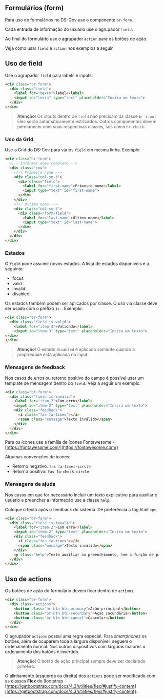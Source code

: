 ## Formulários (form)

Para uso de formulários no DS-Gov use o componente `br-form`.

Cada entrada de informação do usuário use o agrupador `field`.

Ao final do formulário use o agrupador `action` para os botões de ação.

Veja como usar `field` e `action` nos exemplos a seguir.

## Uso de field

Use o agrupador `field` para labels e inputs.

```html
<div class="br-form">
  <div class="field">
    <label for="texto">label</label>
    <input id="texto" type="text" placeholder="Insira um texto">
  </div>
</div>
```

> **Atenção**! Os inputs dentro de `field` não precisam da classe `br-input`. Eles serão automaticamente estilizados. Outros componentes devem permanecer com suas respectivas classes, tais como `br-check`.

### Uso da Grid

Use a Grid do DS-Gov para vários `field` em mesma linha. Exemplo:

```html
<div class="br-form">
  <!-- Informar nome completo -->
  <div class="row">
    <!-- Primeiro nome -->
    <div class="col-sm-3">
      <div class="field">
        <label for="first-name">Primeiro nome</label>
        <input type="text" id="first-name">
      </div>
    </div>
    <!-- Último nome -->
    <div class="col-sm-3">
      <div class="form-field">
        <label for="last-name">Ùltimo nome</label>
        <input type="text" id="last-name">
      </div>
    </div>
  </div>
</div>
```

### Estados

O `field` pode assumir novos estados. A lista de estados disponíveis é a seguinte:

- focus
- valid
- invalid
- disabled

Os estados também podem ser aplicados por classe. O uso via classe deve ser usado com o prefixo `is-`. Exemplo:

```html
<div class="br-form">
  <div class="field is-valid">
    <label for="item-3">Validado</label>
    <input id="item-3" type="text" placeholder="Insira um texto">
</div>
</div>
```

> **Atenção**! O estado `disabled` é aplicado somente quando a propriedade está aplicada no input.

### Mensagens de feedback

Nos casos de erros ou retorno positivo do campo é possível usar um template de mensagem dentro do `field`. Veja a seguir um exemplo:

```html
<div class="br-form">
  <div class="field is-invalid">
    <label for="item-2">Com erro</label>
    <input id="item-2" type="text" placeholder="Insira um texto">
    <div class="feedback">
      <i class="fas fa-times"></i>
      <span class="message">Texto inválido</span>
    </div>
  </div>
</div>
```

Para os ícones use a família de ícones Fontawesome - [https://fontawesome.com/](https://fontawesome.com/)

Algumas convenções de ícones:

- Retorno negativo: `fas fa-times-circle`
- Retorno positivo: `fas fa-check-circle`

### Mensagens de ajuda

Nos casos em que for necessário incluir um texto explicativo para auxiliar o usuário a preencher a informação use a classe `help`.

Coloque o texto após o feedback do sistema. Dê preferência a tag html `<p>`.

```html
<div class="br-form">
  <div class="field is-invalid">
    <label for="item-2">Com erro</label>
    <input id="item-2" type="text" placeholder="Insira um texto">
    <div class="feedback">
      <i class="fas fa-times"></i>
      <span class="message">Texto inválido</span>
    </div>
    <p class="help">Texto auxiliar ao preenchimento, tem a função de previnir erros.</p>
  </div>
</div>
```

## Uso de actions

Os botões de ação do formulário devem ficar dentro de `actions`.

```html
<div class="br-form">
  <div class="actions">
    <button class="br-btn btn-primary">Ação principal</button>
    <button class="br-btn btn-secondary">Ação secundária</button>
    <button class="br-btn btn-cancel">Cancelar</button>
  </div>
</div>
```

O agrupador `actions` possui uma regra especial. Para _smartphones_ os botões, além de ocuparem toda a largura disponível, seguem o ordenamento normal. Nos outros dispositivos com larguras maiores o ordenamento dos botões é invertido.

> **Atenção**! O botão de ação principal sempre deve ser declarado primeiro.

O alinhamento (esquerda ou direita) dos `actions` pode ser modificado com as classes **Flex** do Bootstrap [https://getbootstrap.com/docs/4.3/utilities/flex/#justify-content](https://getbootstrap.com/docs/4.3/utilities/flex/#justify-content).
